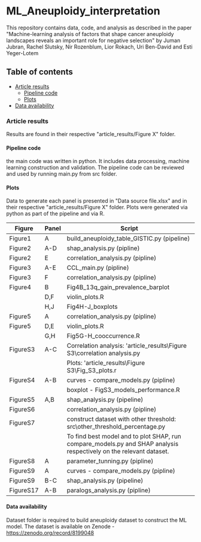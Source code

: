 # ML_Aneuploidy_interpretation
This repository contains data, code, and analysis as described in the paper "Machine-learning analysis of factors that shape cancer aneuploidy landscapes reveals an important role for negative selection" by Juman Jubran, Rachel Slutsky, Nir Rozenblum, Lior Rokach, Uri Ben-David and Esti Yeger-Lotem

## Table of contents
* [Article results](#article-results) 
    * [Pipeline code](#pipeline-code)
    * [Plots](#plots)
* [Data availability](#Data-availability)

### Article results
Results are found in their respective "article_results/Figure X" folder.

#### Pipeline code
the main code was written in python. It includes data processing, machine learning construction and validation. 
The pipeline code can be reviewed and used by running main.py from src folder.

#### Plots
Data to generate each panel is presented in "Data source file.xlsx" and in their respective "article_results/Figure X" folder.
Plots were generated via python as part of the pipeline and via R.

| Figure    | Panel | Script                                                                                                                   |
|---------- |-------|------------------------------------------------------------------------------------------------------------------------- |
| Figure1   | A     | build_aneuploidy_table_GISTIC.py (pipeline)                                                                              |
| Figure2   | A-D   | shap_analysis.py (pipline)                                                                                               |
| Figure2   | E     | correlation_analysis.py (pipline)                                                                                        |
| Figure3   | A-E   | CCL_main.py (pipline)                                                                                                    |
| Figure3   | F     | correlation_analysis.py (pipline)                                                                                        |
| Figure4   | B     | Fig4B_13q_gain_prevalence_barplot                                                                                        |
|           | D,F   | violin_plots.R                                                                                                           |
|           | H,J   | Fig4H-J_boxplots                                                                                                         |
| Figure5   | A     | correlation_analysis.py (pipline)                                                                                        |
| Figure5   | D,E   | violin_plots.R                                                                                                           |
|           | G,H   | Fig5G-H_cooccurrence.R                                                                                                   |
| FigureS3  | A-C   | Correlation analysis: 'article_results\Figure S3\correlation analysis.py                                                 |
|           |       | Plots: 'article_results\Figure S3\Fig_S3_plots.r                                                                         |
| FigureS4  | A-B   | curves - compare_models.py (pipline)                                                                                     |
|           |       | boxplot - FigS3_models_performance.R                                                                                     |
| FigureS5  | A,B   | shap_analysis.py (pipeline)                                                                                              |
| FigureS6  |       | correlation_analysis.py (pipline)                                                                                        |   
| FigureS7  |       | construct dataset with other threshold: src\other_threshold_percentage.py                                                |  
|           |       | To find best model and to plot SHAP, run compare_models.py and SHAP analysis respectively on the relevant dataset.       | 
| FigureS8  | A     | parameter_tunning.py (pipline)                                                                                           |
| FigureS9  | A     | curves - compare_models.py (pipline)                                                                                     |
| FigureS9  | B-C   | shap_analysis.py (pipeline)                                                                                              |
| FigureS17 | A-B   | paralogs_analysis.py (pipline)                                                                                           |

#### Data availability
Dataset folder is required to build aneuploidy dataset to construct the ML model.
The dataset is available on Zenode - https://zenodo.org/record/8199048
